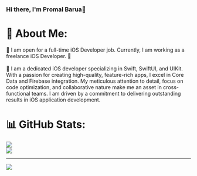 ### Hi there, I'm Promal Barua👋
# 💫 About Me:
🔭 I am open for a full-time iOS Developer job. Currently, I am working as a freelance iOS Developer. 🙂<br><br>👯 I am a dedicated iOS developer specializing in Swift, SwiftUI, and UIKit. With a passion for creating high-quality, feature-rich apps, I excel in Core Data and Firebase integration. My meticulous attention to detail, focus on code optimization, and collaborative nature make me an asset in cross-functional teams. I am driven by a commitment to delivering outstanding results in iOS application development.

# 📊 GitHub Stats:
![](https://github-readme-streak-stats.herokuapp.com/?user=programmer443&theme=dark&hide_border=false)<br/>
![](https://github-readme-stats.vercel.app/api/top-langs/?username=Anything-That-Works&theme=dark&hide_border=false&include_all_commits=true&count_private=true&layout=compact)

---
[![](https://visitcount.itsvg.in/api?id=Anything-That-Works&icon=5&color=3)](https://visitcount.itsvg.in)
